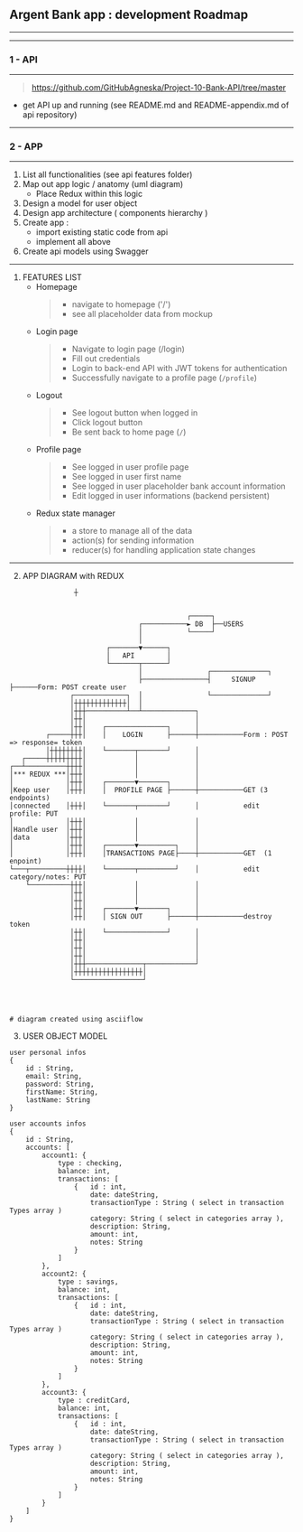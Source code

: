##  Argent Bank app : development Roadmap
---

---
### 1 - API
---
 > https://github.com/GitHubAgneska/Project-10-Bank-API/tree/master
- get API up and running (see README.md and README-appendix.md of api repository)

---
### 2 - APP
---
1. List all functionalities (see api features folder)
2. Map out app logic / anatomy (uml diagram)
   + Place Redux within this logic
3. Design a model for user object
4. Design app architecture ( components hierarchy )
5. Create app : 
    - import existing static code from api 
    - implement all above
6. Create api models using Swagger

---
1. FEATURES LIST
    - Homepage
        > - navigate to homepage ('/')
        > - see all placeholder data from mockup
    - Login page
        > - Navigate to login page (/login)
        > - Fill out credentials
        > - Login to back-end API with JWT tokens for authentication
        > - Successfully navigate to a profile page (`/profile`)
    - Logout
        > - See logout button when logged in
        > - Click logout button
        > - Be sent back to home page (`/`)
    - Profile page
        > - See logged in user profile page
        > - See logged in user first name
        > - See logged in user placeholder bank account information
        > - Edit logged in user informations (backend persistent)
    - Redux state manager
        > - a store to manage all of the data
        > - action(s) for sending information
        > - reducer(s) for handling application state changes
---

2. APP DIAGRAM with REDUX
```
                ┼


                                            ┌─────┐
                                ┌───────────► DB  ├──USERS
                                │           └─────┘
                                │
                        ┌───────▼──────┐
                        │   API        │
                        └───────┬──────┘
                                │                ┌──────────────┐
                                ├────────────────┤     SIGNUP   ├──────Form: POST create user
               ┌─────────────┐  │                └──────────────┘
               │┼┼┼┼┼┼┼┼┼┼┼┼┼│  │
               │┼┼┼──────────┴──┴─────────────┐
               │┼┼│                           │
               │┼┼│    ┌───────────────┐      │
         ┌─────┼┼┼│    │    LOGIN      ├──────┼───────────Form : POST => response= token
         │┼┼┼┼┼┼┼┼│    └───────┬───────┘      │
   ┌─────┼┼┼┼┼┼┼┼┼│            │              │
┌──┴──────────┼┼┼┼│            │              │
│*** REDUX ***│┼┼┼│            │              │
│             │┼┼┼│    ┌───────▼───────┐      │
│Keep user    │┼┼┼│    │  PROFILE PAGE ├──────┼───────────GET (3 endpoints)
│connected    │┼┼┼│    └───────┬───────┘      │           edit profile: PUT
│             │┼┼┼│            │              │
│Handle user  │┼┼┼│            │              │
│data         │┼┼┼│            │              │
│             │┼┼┼│    ┌───────▼─────────┐    │
│             │┼┼┼│    │TRANSACTIONS PAGE├────┼───────────GET  (1 enpoint)
└───┬─────────┼┼┼┼│    └───────┬─────────┘    │           edit category/notes: PUT
    └──────────┼┼┼│            │              │
               │┼┼│            │              │
               │┼┼│            │              │
               │┼┼│    ┌───────▼───────┐      │
               │┼┼│    │ SIGN OUT      ├──────┼───────────destroy token
               │┼┼│    └───────────────┘      │
               │┼┼│                           │
               │┼┼│                           │
               │┼┼│                           │
               │┼┼┼──────────────┬────────────┘
               │┼┼┼┼┼┼┼┼┼┼┼┼┼┼┼┼┼│
               └─────────────────┘




# diagram created using asciiflow
```

3. USER OBJECT MODEL

````
user personal infos
{
    id : String,
    email: String,
    password: String,
    firstName: String,
    lastName: String
}

user accounts infos
{
    id : String,
    accounts: [
        account1: {
            type : checking,
            balance: int,
            transactions: [
                {   id : int,
                    date: dateString,
                    transactionType : String ( select in transaction Types array )
                    category: String ( select in categories array ),
                    description: String,
                    amount: int,
                    notes: String
                }
            ]
        },
        account2: {
            type : savings,
            balance: int,
            transactions: [
                {   id : int,
                    date: dateString,
                    transactionType : String ( select in transaction Types array )
                    category: String ( select in categories array ),
                    description: String,
                    amount: int,
                    notes: String
                }
            ]
        },
        account3: {
            type : creditCard,
            balance: int,
            transactions: [
                {   id : int,
                    date: dateString,
                    transactionType : String ( select in transaction Types array )
                    category: String ( select in categories array ),
                    description: String,
                    amount: int,
                    notes: String
                }
            ]
        }
    ]
}


````





